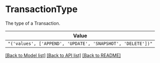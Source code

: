 # TransactionType

The type of a Transaction.


| **Value** |
| --------- |
| `"('values', ['APPEND', 'UPDATE', 'SNAPSHOT', 'DELETE'])"` |


[[Back to Model list]](../../README.md#documentation-for-models) [[Back to API list]](../../README.md#documentation-for-api-endpoints) [[Back to README]](../../README.md)
